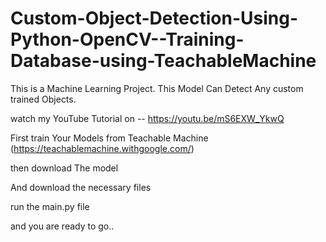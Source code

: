 # Custom-Object-Detection-Using-Python-OpenCV--Training-Database-using-TeachableMachine
This is a Machine Learning Project. This Model Can Detect Any custom trained Objects. 

watch my YouTube Tutorial on -- https://youtu.be/mS6EXW_YkwQ

First train Your Models from Teachable Machine (https://teachablemachine.withgoogle.com/)

then download The model

And download the necessary files

run the main.py file

and you are ready to go..

